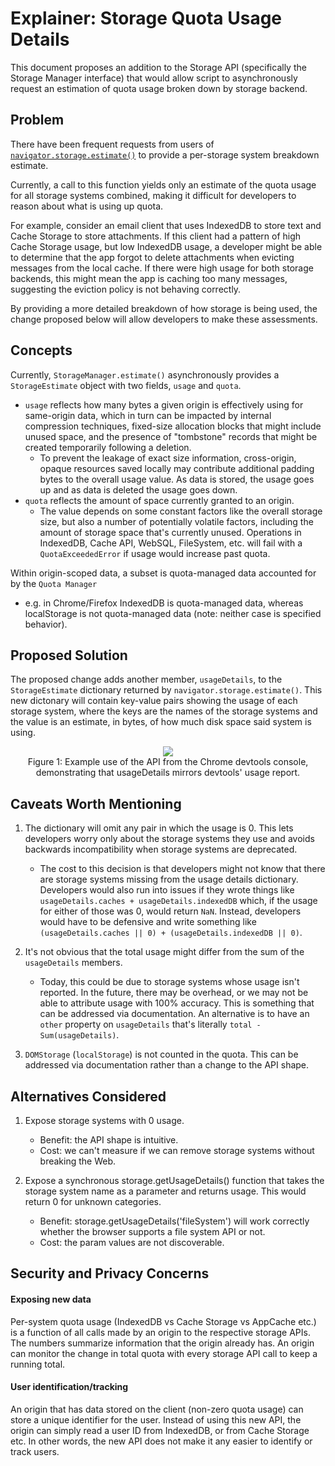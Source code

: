 # Explainer: Storage Quota Usage Details

This document proposes an addition to the Storage API (specifically the Storage Manager interface) that would allow script to asynchronously request an estimation of quota usage broken down by storage backend.

## Problem
There have been frequent requests from users of [`navigator.storage.estimate()`](https://developer.mozilla.org/en-US/docs/Web/API/StorageManager/estimate) to provide a per-storage system breakdown estimate.  

Currently, a call to this function yields only an estimate of the quota usage for all storage systems combined, making it difficult for developers to reason about what is using up quota.  

For example, consider an email client that uses IndexedDB to store text and Cache Storage to store attachments.  If this client had a pattern of high Cache Storage usage, but low IndexedDB usage, a developer might be able to determine that the app forgot to delete attachments when evicting messages from the local cache.  If there were high usage for both storage backends, this might mean the app is caching too many messages, suggesting the eviction policy is not behaving correctly.

By providing a more detailed breakdown of how storage is being used, the change proposed below will allow developers to make these assessments.

## Concepts

Currently, `StorageManager.estimate()` asynchronously provides a `StorageEstimate` object with two fields, `usage` and `quota`.

* `usage` reflects how many bytes a given origin is effectively using for same-origin data, which in turn can be impacted by internal compression techniques, fixed-size allocation blocks that might include unused space, and the presence of "tombstone" records that might be created temporarily following a deletion. 
   * To prevent the leakage of exact size information, cross-origin, opaque resources saved locally may contribute additional padding bytes to the overall usage value.  As data is stored, the usage goes up and as data is deleted the usage goes down. 
* `quota` reflects the amount of space currently granted to an origin. 
   * The value depends on some constant factors like the overall storage size, but also a number of potentially volatile factors, including the amount of storage space that's currently unused. Operations in IndexedDB, Cache API, WebSQL, FileSystem, etc. will fail with a `QuotaExceededError` if usage would increase past quota.

Within origin-scoped data, a subset is quota-managed data accounted for by the `Quota Manager`
  * e.g. in Chrome/Firefox IndexedDB is quota-managed data, whereas localStorage is not quota-managed data  (note: neither case is specified behavior).

## Proposed Solution

The proposed change adds another member, `usageDetails`, to the `StorageEstimate` dictionary returned by `navigator.storage.estimate()`.  This new dictonary will contain key-value pairs showing the usage of each storage system, where the keys are the names of the storage systems and the value is an estimate, in bytes, of how much disk space said system is using. 

<p align="center">
<img src="https://github.com/jarryd999/quota-usage-details/blob/master/UsageDetails.png?raw=true" />
<br/>
Figure 1: Example use of the API from the Chrome devtools console, demonstrating that usageDetails mirrors devtools' usage report.
</p>

## Caveats Worth Mentioning
1. The dictionary will omit any pair in which the usage is 0. This lets developers worry only about the storage systems they use and avoids backwards incompatibility when storage systems are deprecated. 
   * The cost to this decision is that developers might not know that there are storage systems missing from the usage details dictionary. Developers would also run into issues if they wrote things like `usageDetails.caches + usageDetails.indexedDB` which, if the usage for either of those was 0, would return `NaN`.  Instead, developers would have to be defensive and write something like `(usageDetails.caches || 0) + (usageDetails.indexedDB || 0)`. 

2. It's not obvious that the total usage might differ from the sum of the `usageDetails` members. 
   * Today, this could be due to storage systems whose usage isn't reported. In the future, there may be overhead, or we may not be able to attribute usage with 100% accuracy. This is something that can be addressed via documentation. An alternative is to have an `other` property on `usageDetails` that's literally `total - Sum(usageDetails)`.

3. `DOMStorage` (`localStorage`) is not counted in the quota. This can be addressed via documentation rather than a change to the API shape.

## Alternatives Considered

1. Expose storage systems with 0 usage.
   * Benefit: the API shape is intuitive.
   * Cost: we can't measure if we can remove storage systems without breaking the Web.

2. Expose a synchronous storage.getUsageDetails() function that takes the storage system name as a parameter and returns usage.  This would return 0 for unknown categories.
   * Benefit: storage.getUsageDetails('fileSystem') will work correctly whether the browser supports a file system API or not.
   * Cost: the param values are not discoverable.

## Security and Privacy Concerns

#### Exposing new data
Per-system quota usage (IndexedDB vs Cache Storage vs AppCache etc.) is a function of all calls made by an origin to the respective storage APIs. The numbers summarize information that the origin already has. An origin can monitor the change in total quota with every storage API call to keep a running total.

#### User identification/tracking
An origin that has data stored on the client (non-zero quota usage) can store a unique identifier for the user. Instead of using this new API, the origin can simply read a user ID from IndexedDB, or from Cache Storage etc. In other words, the new API does not make it any easier to identify or track users.
